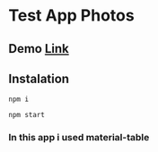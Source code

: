 # Test App Photos

## Demo [Link](https://artem-chornyi.github.io/test-photos/)

## Instalation

```
npm i

npm start
```
### In this app i used material-table